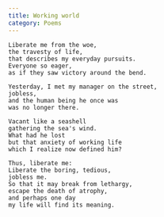 ```yaml
---
title: Working world
category: Poems
---
```


    Liberate me from the woe,
    the travesty of life,
    that describes my everyday pursuits.
    Everyone so eager,
    as if they saw victory around the bend.

    Yesterday, I met my manager on the street,
    jobless,
    and the human being he once was
    was no longer there.

    Vacant like a seashell
    gathering the sea's wind.
    What had he lost
    but that anxiety of working life
    which I realize now defined him?

    Thus, liberate me:
    Liberate the boring, tedious,
    jobless me.
    So that it may break from lethargy,
    escape the death of atrophy,
    and perhaps one day
    my life will find its meaning.



